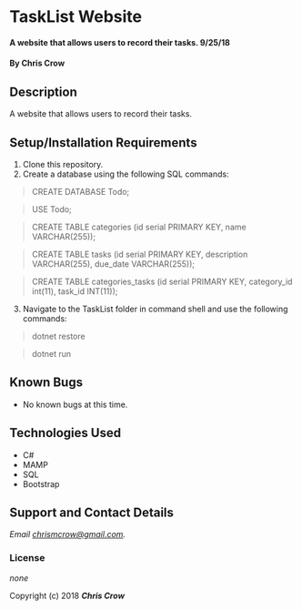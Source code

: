 # TaskList Website

#### A website that allows users to record their tasks. 9/25/18

#### By **Chris Crow**

## Description

A website that allows users to record their tasks.

## Setup/Installation Requirements

1. Clone this repository.
2. Create a database using the following SQL commands:
  > CREATE DATABASE Todo;

  > USE Todo;

  > CREATE TABLE categories (id serial PRIMARY KEY, name VARCHAR(255));

  > CREATE TABLE tasks (id serial PRIMARY KEY, description VARCHAR(255), due_date VARCHAR(255));

  > CREATE TABLE categories_tasks (id serial PRIMARY KEY, category_id int(11), task_id INT(11));
  
3. Navigate to the TaskList folder in command shell and use the following commands:
  > dotnet restore

  > dotnet run

## Known Bugs
* No known bugs at this time.

## Technologies Used
* C#
* MAMP
* SQL
* Bootstrap

## Support and Contact Details

_Email chrismcrow@gmail.com._

### License

*none*

Copyright (c) 2018 **_Chris Crow_**
